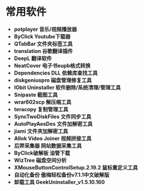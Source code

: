 # 常用软件
-  **potplayer 音乐/视频播放器**
- **ByClick Youtube下载器**
- **QTabBar 文件夹标签工具**
- **translation 谷歌翻译插件**
- **DeepL 翻译软件**
- **NeatCover 电子书eupb格式转换**
- **Dependencies DLL 依赖库查找工具**
- **diskgeniuspro 磁盘管理修复工具**
- **IObit Uninstaller 软件删除/系统清理/管理工具**
- **Snipaste 截图工具**
- **wrar602scp 解压缩工具**
- **teracopy 复制管理工具**
- **SyncTwoDiskFiles 文件同步工具**
- **AutoPlayAesDes 文件加解密工具**
- **jiami 文件夹加解密工具**
- **Allok Video Joiner 视频拼接工具**
- **后羿采集器 网站数据采集工具**
- **ByClick破解板 油管下载**
- **WizTree 磁盘空间分析** 
- **XMouseButtonControlSetup.2.19.2 鼠标重定义工具**
- **自动化备份 傲梅轻松备份v7.1.1中文破解版**
- **卸载工具 GeekUninstaller_v1.5.10.160**


